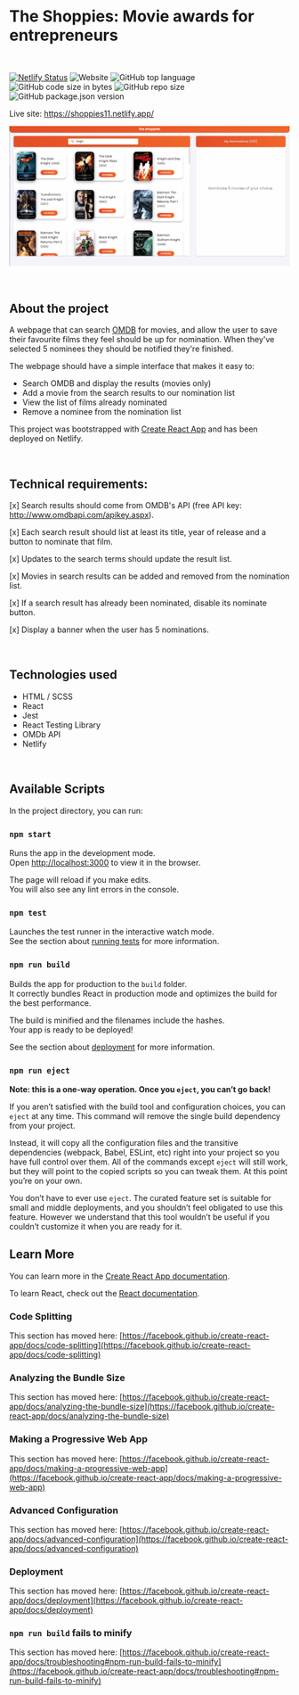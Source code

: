 # The Shoppies: Movie awards for entrepreneurs

<br />

[![Netlify Status](https://api.netlify.com/api/v1/badges/ed93fcc2-9687-484a-859c-4ab6ef610ab1/deploy-status)](https://app.netlify.com/sites/shoppies11/deploys)
![Website](https://img.shields.io/website?down_color=grey&down_message=down&up_color=green&up_message=up&url=https%3A%2F%2Fshoppies11.netlify.app%2F)
![GitHub top language](https://img.shields.io/github/languages/top/Arash-11/the-shoppies)
![GitHub code size in bytes](https://img.shields.io/github/languages/code-size/Arash-11/the-shoppies)
![GitHub repo size](https://img.shields.io/github/repo-size/Arash-11/the-shoppies)
![GitHub package.json version](https://img.shields.io/github/package-json/v/Arash-11/the-shoppies)

Live site: https://shoppies11.netlify.app/

![Preview image of website](https://github.com/Arash-11/the-shoppies/blob/main/the-shoppies.png)

<br />

## About the project

A webpage that can search [OMDB](http://www.omdbapi.com/) for movies, and allow the user to save their favourite films they feel should be up for nomination. When they've selected 5 nominees they should be notified they're finished.

The webpage should have a simple interface that makes it easy to:

- Search OMDB and display the results (movies only)
- Add a movie from the search results to our nomination list
- View the list of films already nominated
- Remove a nominee from the nomination list

This project was bootstrapped with [Create React App](https://github.com/facebook/create-react-app) and has been deployed on Netlify.

<br />

## Technical requirements:

[x] Search results should come from OMDB's API (free API key: http://www.omdbapi.com/apikey.aspx).

[x] Each search result should list at least its title, year of release and a button to nominate that film.

[x] Updates to the search terms should update the result list.

[x] Movies in search results can be added and removed from the nomination list.

[x] If a search result has already been nominated, disable its nominate button.

[x] Display a banner when the user has 5 nominations.

<br />

## Technologies used

- HTML / SCSS
- React
- Jest
- React Testing Library
- OMDb API
- Netlify

<br />

## Available Scripts

In the project directory, you can run:

### `npm start`

Runs the app in the development mode.\
Open [http://localhost:3000](http://localhost:3000) to view it in the browser.

The page will reload if you make edits.\
You will also see any lint errors in the console.

### `npm test`

Launches the test runner in the interactive watch mode.\
See the section about [running tests](https://facebook.github.io/create-react-app/docs/running-tests) for more information.

### `npm run build`

Builds the app for production to the `build` folder.\
It correctly bundles React in production mode and optimizes the build for the best performance.

The build is minified and the filenames include the hashes.\
Your app is ready to be deployed!

See the section about [deployment](https://facebook.github.io/create-react-app/docs/deployment) for more information.

### `npm run eject`

**Note: this is a one-way operation. Once you `eject`, you can’t go back!**

If you aren’t satisfied with the build tool and configuration choices, you can `eject` at any time. This command will remove the single build dependency from your project.

Instead, it will copy all the configuration files and the transitive dependencies (webpack, Babel, ESLint, etc) right into your project so you have full control over them. All of the commands except `eject` will still work, but they will point to the copied scripts so you can tweak them. At this point you’re on your own.

You don’t have to ever use `eject`. The curated feature set is suitable for small and middle deployments, and you shouldn’t feel obligated to use this feature. However we understand that this tool wouldn’t be useful if you couldn’t customize it when you are ready for it.

## Learn More

You can learn more in the [Create React App documentation](https://facebook.github.io/create-react-app/docs/getting-started).

To learn React, check out the [React documentation](https://reactjs.org/).

### Code Splitting

This section has moved here: [https://facebook.github.io/create-react-app/docs/code-splitting](https://facebook.github.io/create-react-app/docs/code-splitting)

### Analyzing the Bundle Size

This section has moved here: [https://facebook.github.io/create-react-app/docs/analyzing-the-bundle-size](https://facebook.github.io/create-react-app/docs/analyzing-the-bundle-size)

### Making a Progressive Web App

This section has moved here: [https://facebook.github.io/create-react-app/docs/making-a-progressive-web-app](https://facebook.github.io/create-react-app/docs/making-a-progressive-web-app)

### Advanced Configuration

This section has moved here: [https://facebook.github.io/create-react-app/docs/advanced-configuration](https://facebook.github.io/create-react-app/docs/advanced-configuration)

### Deployment

This section has moved here: [https://facebook.github.io/create-react-app/docs/deployment](https://facebook.github.io/create-react-app/docs/deployment)

### `npm run build` fails to minify

This section has moved here: [https://facebook.github.io/create-react-app/docs/troubleshooting#npm-run-build-fails-to-minify](https://facebook.github.io/create-react-app/docs/troubleshooting#npm-run-build-fails-to-minify)
